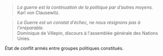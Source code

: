 >*La guerre est la continuation de la politique par d’autres moyens.*<br/>
>Karl von Clausewitz. 

>*La Guerre est un constat d'échec, ne nous résignons pas à l'irréparable.*<br/>
>Dominique de Villepin, discours à l'assemblée générale des Nations Unies. 

État de conflit armés entre groupes politiques constitués.